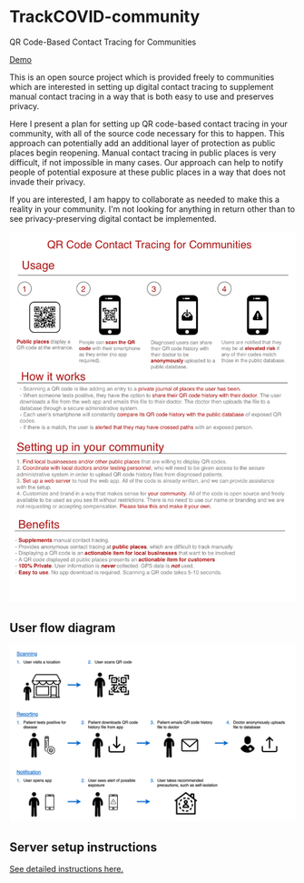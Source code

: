 # TrackCOVID-community

QR Code-Based Contact Tracing for Communities

[Demo](https://demo.trackcovid.net/)

This is an open source project which is provided freely to communities which are interested in setting up digital contact tracing to supplement manual contact tracing in a way that is both easy to use and preserves privacy.

Here I present a plan for setting up QR code-based contact tracing in your community, with all of the source code necessary for this to happen. This approach can potentially add an additional layer of protection as public places begin reopening. Manual contact tracing in public places is very difficult, if not impossible in many cases. Our approach can help to notify people of potential exposure at these public places in a way that does not invade their privacy.

If you are interested, I am happy to collaborate as needed to make this a reality in your community. I'm not looking for anything in return other than to see privacy-preserving digital contact be implemented.

![flyer](doc/qr-contact-tracing-flyer.png)

## User flow diagram

![user flow diagram](doc/user-flow.png)

## Server setup instructions

[See detailed instructions here.](SETUP.md)
